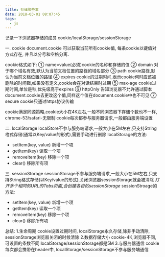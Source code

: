 ```yaml
---
title: 存储那些事
date: 2018-03-01 08:07:45
tags:
  - js
---
```


记录一下浏览器存储的成员 cookie/localStorage/sessionStorage
<!--more-->
一. cookie
document.cookie 可以获取当前所有cookie值, 每条cookie以键值对方式存在, 并且以分号和空格分离.

cookie格式如下:
① name=value(必须)cookie的名称和存储的值
② domain 对于哪个域名有效,默认为当前文档位置的路径的域名部分
③ path cookie路径,默认为当前文档位置的路径
④ expires cookie的过期时间,表示cookie何时应该被删除的时间戳,如果没有定义,cookie会在对话结束时过期
⑤ max-age cookie过期时间,单位是秒,优先级高于expires
⑥ httpOnly 告知浏览器不允许通过脚本document.cookie去更改这个值,同样这个值在document.cookie中也不可见
⑦ secure cookie只通过https协议传输

cookie满足同源策略,cookie大小在4K左右,一般不同浏览器下存储个数也不一样, chrome-53/safari-无限制
cookie每次都参与服务器请求,一般都由服务端设置

二. localStorage
localStore不参与服务端请求,一般大小在5M左右,只支持String格式存储(通常以Key/value的形式),需要手动进行删除
localStorage的方法:
- setItem(key, value) 新增一个项
- getItem(key) 读取一个项
- removeItem(key) 移除一个项
- clear() 移除所有项

三. sessionStorage
sessionStorage不参与服务端请求,一般大小在5M左右,只支持String格式存储(以Key/value的形式),关闭浏览器sessionStorage就会被清除
*打开多个相同的URL的Tabs页面,会创建各自的sessionStorage*
sessionStroage的方法:
- setItem(key, value) 新增一个项
- getItem(key) 读取一个项
- removeItem(key) 移除一个项
- clear() 移除所有项

总结:
1.生命周期
cookie设置过期时间, localStorage永久存储,除非手动清除, sessionStorage浏览器关闭的时候清除
2.数据存储大小
cookie-4K,浏览器不同,可设置的条数不同 localStorage/sessionStorage都是5M
3.与服务器通信
cookie每次都会携带在header中, localStorage/sessionStorage不参与服务端通信
